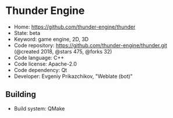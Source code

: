 # Thunder Engine

- Home: https://github.com/thunder-engine/thunder
- State: beta
- Keyword: game engine, 2D, 3D
- Code repository: https://github.com/thunder-engine/thunder.git (@created 2018, @stars 475, @forks 32)
- Code language: C++
- Code license: Apache-2.0
- Code dependency: Qt
- Developer: Evgeniy Prikazchikov, "Weblate (bot)"

## Building

- Build system: QMake
